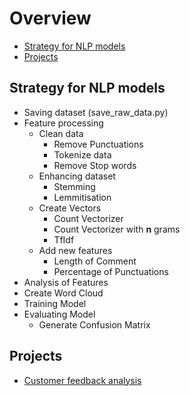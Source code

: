 # Overview
- [Strategy for NLP models](#strategy-for-nlp-models)
- [Projects](#projects)

## Strategy for NLP models
* Saving dataset (save_raw_data.py)
* Feature processing
  * Clean data
    * Remove Punctuations
    * Tokenize data
    * Remove Stop words
  * Enhancing dataset
    * Stemming
    * Lemmitisation
  * Create Vectors
    * Count Vectorizer
    * Count Vectorizer with **n** grams
    * TfIdf
  * Add new features
    * Length of Comment
    * Percentage of Punctuations
* Analysis of Features
* Create Word Cloud
* Training Model
* Evaluating Model
  * Generate Confusion Matrix

## Projects
- [Customer feedback analysis](CustomerFeedbackAnalysis/README.md)
